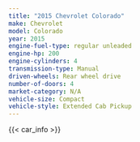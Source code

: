 ```yaml
---
title: "2015 Chevrolet Colorado"
make: Chevrolet
model: Colorado
year: 2015
engine-fuel-type: regular unleaded
engine-hp: 200
engine-cylinders: 4
transmission-type: Manual
driven-wheels: Rear wheel drive
number-of-doors: 4
market-category: N/A
vehicle-size: Compact
vehicle-style: Extended Cab Pickup
---
```


{{< car_info >}}
